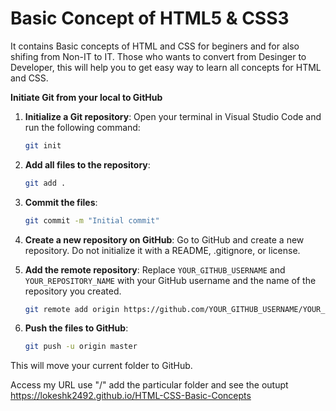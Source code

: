 # Basic Concept of HTML5 & CSS3

It contains Basic concepts of HTML and CSS for beginers and for also shifing from Non-IT to IT. Those who wants to convert from Desinger to Developer, this will help you to get easy way to learn all concepts for HTML and CSS.

**Initiate Git from your local to GitHub**

1. **Initialize a Git repository**:
   Open your terminal in Visual Studio Code and run the following command:
   ```sh
   git init
   ```

2. **Add all files to the repository**:
   ```sh
   git add .
   ```

3. **Commit the files**:
   ```sh
   git commit -m "Initial commit"
   ```

4. **Create a new repository on GitHub**:
   Go to GitHub and create a new repository. Do not initialize it with a README, .gitignore, or license.

5. **Add the remote repository**:
   Replace `YOUR_GITHUB_USERNAME` and `YOUR_REPOSITORY_NAME` with your GitHub username and the name of the repository you created.
   ```sh
   git remote add origin https://github.com/YOUR_GITHUB_USERNAME/YOUR_REPOSITORY_NAME.git
   ```

6. **Push the files to GitHub**:
   ```sh
   git push -u origin master
   ```

This will move your current folder to GitHub.

Access my URL use "/" add the particular folder and see the outupt 
https://lokeshk2492.github.io/HTML-CSS-Basic-Concepts
